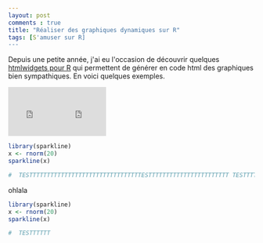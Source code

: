 ```yaml
---
layout: post
comments : true
title: "Réaliser des graphiques dynamiques sur R"
tags: [S'amuser sur R]
---
```


Depuis une petite année, j'ai eu l'occasion de découvrir quelques [htmlwidgets pour R](http://gallery.htmlwidgets.org/) qui permettent de générer en code html des graphiques bien sympathiques. En voici quelques exemples.

<iframe width="100" height="100" src="https://antuki.github.io/figure/graph_html_test.html" frameborder="0" scrolling="no" marginheight="0" marginwidth="0"></iframe><iframe width="100" height="100" src="https://antuki.github.io/figure/graph_html_test.html" frameborder="0" scrolling="no" marginheight="0" marginwidth="0"></iframe>




<!--break-->


```r
library(sparkline)
x <- rnorm(20)
sparkline(x)

#  TESTTTTTTTTTTTTTTTTTTTTTTTTTTTTTTTTESTTTTTTTTTTTTTTTTTTTTTTT TESTTTTTTTTTTTTTTTTTTTTTTTTTTTTTTTTESTTTTTTTTTTTTTTTTTTTTTTT TESTTTTTTTTTTTTTTTTTTTTTTTTTTTTTTTTESTTTTTTTTTTTTTTTTTTTTTTT TESTTTTTTTTTTTTTTTTTTTTTTTTTTTTTTTTESTTTTTTTTTTTTTTTTTTTTTTT

```
ohlala

```r
library(sparkline)
x <- rnorm(20)
sparkline(x)

#  TESTTTTTT

```
